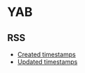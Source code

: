 # YAB

## RSS

- [Created timestamps](https://docs.blindfolded.surgery/feed_rss_created.xml)
- [Updated timestamps](https://docs.blindfolded.surgery/feed_rss_updated.xml)